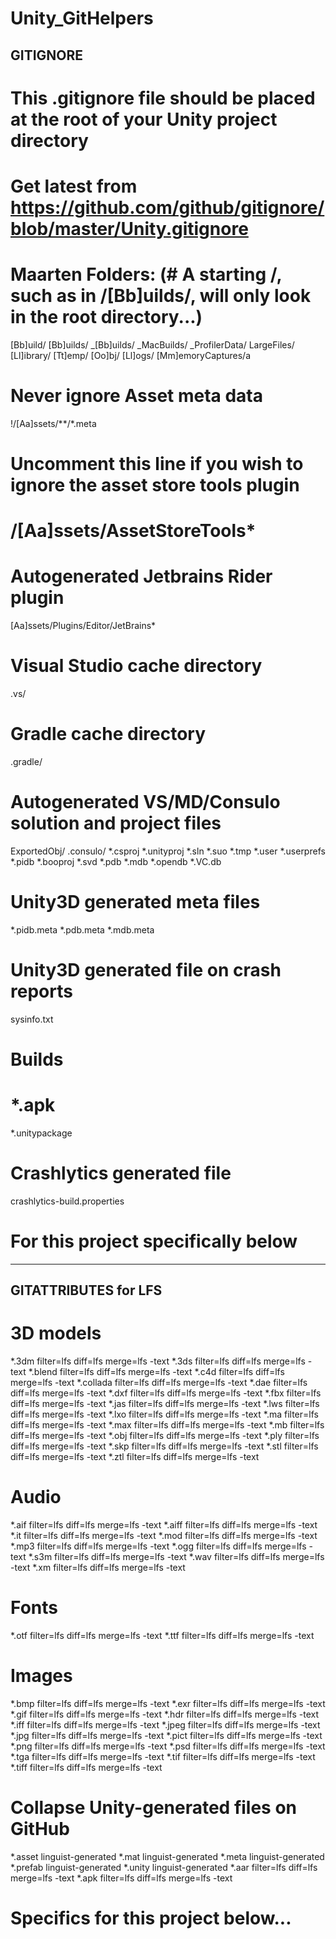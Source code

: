 # Unity_GitHelpers

## GITIGNORE

# This .gitignore file should be placed at the root of your Unity project directory
#
# Get latest from https://github.com/github/gitignore/blob/master/Unity.gitignore

# Maarten Folders: (# A starting /, such as in /[Bb]uilds/, will only look in the root directory...)
[Bb]uild/
[Bb]uilds/
_[Bb]uilds/
_MacBuilds/
_ProfilerData/
LargeFiles/
[Ll]ibrary/
[Tt]emp/
[Oo]bj/
[Ll]ogs/
[Mm]emoryCaptures/a

# Never ignore Asset meta data
!/[Aa]ssets/**/*.meta

# Uncomment this line if you wish to ignore the asset store tools plugin
# /[Aa]ssets/AssetStoreTools*

# Autogenerated Jetbrains Rider plugin
[Aa]ssets/Plugins/Editor/JetBrains*

# Visual Studio cache directory
.vs/

# Gradle cache directory
.gradle/

# Autogenerated VS/MD/Consulo solution and project files
ExportedObj/
.consulo/
*.csproj
*.unityproj
*.sln
*.suo
*.tmp
*.user
*.userprefs
*.pidb
*.booproj
*.svd
*.pdb
*.mdb
*.opendb
*.VC.db

# Unity3D generated meta files
*.pidb.meta
*.pdb.meta
*.mdb.meta

# Unity3D generated file on crash reports
sysinfo.txt

# Builds
# *.apk
*.unitypackage

# Crashlytics generated file
crashlytics-build.properties

# For this project specifically below 




------





## GITATTRIBUTES for LFS
# 3D models
*.3dm filter=lfs diff=lfs merge=lfs -text
*.3ds filter=lfs diff=lfs merge=lfs -text
*.blend filter=lfs diff=lfs merge=lfs -text
*.c4d filter=lfs diff=lfs merge=lfs -text
*.collada filter=lfs diff=lfs merge=lfs -text
*.dae filter=lfs diff=lfs merge=lfs -text
*.dxf filter=lfs diff=lfs merge=lfs -text
*.fbx filter=lfs diff=lfs merge=lfs -text
*.jas filter=lfs diff=lfs merge=lfs -text
*.lws filter=lfs diff=lfs merge=lfs -text
*.lxo filter=lfs diff=lfs merge=lfs -text
*.ma filter=lfs diff=lfs merge=lfs -text
*.max filter=lfs diff=lfs merge=lfs -text
*.mb filter=lfs diff=lfs merge=lfs -text
*.obj filter=lfs diff=lfs merge=lfs -text
*.ply filter=lfs diff=lfs merge=lfs -text
*.skp filter=lfs diff=lfs merge=lfs -text
*.stl filter=lfs diff=lfs merge=lfs -text
*.ztl filter=lfs diff=lfs merge=lfs -text
# Audio
*.aif filter=lfs diff=lfs merge=lfs -text
*.aiff filter=lfs diff=lfs merge=lfs -text
*.it filter=lfs diff=lfs merge=lfs -text
*.mod filter=lfs diff=lfs merge=lfs -text
*.mp3 filter=lfs diff=lfs merge=lfs -text
*.ogg filter=lfs diff=lfs merge=lfs -text
*.s3m filter=lfs diff=lfs merge=lfs -text
*.wav filter=lfs diff=lfs merge=lfs -text
*.xm filter=lfs diff=lfs merge=lfs -text
# Fonts
*.otf filter=lfs diff=lfs merge=lfs -text
*.ttf filter=lfs diff=lfs merge=lfs -text
# Images
*.bmp filter=lfs diff=lfs merge=lfs -text
*.exr filter=lfs diff=lfs merge=lfs -text
*.gif filter=lfs diff=lfs merge=lfs -text
*.hdr filter=lfs diff=lfs merge=lfs -text
*.iff filter=lfs diff=lfs merge=lfs -text
*.jpeg filter=lfs diff=lfs merge=lfs -text
*.jpg filter=lfs diff=lfs merge=lfs -text
*.pict filter=lfs diff=lfs merge=lfs -text
*.png filter=lfs diff=lfs merge=lfs -text
*.psd filter=lfs diff=lfs merge=lfs -text
*.tga filter=lfs diff=lfs merge=lfs -text
*.tif filter=lfs diff=lfs merge=lfs -text
*.tiff filter=lfs diff=lfs merge=lfs -text
# Collapse Unity-generated files on GitHub
*.asset linguist-generated
*.mat linguist-generated
*.meta linguist-generated
*.prefab linguist-generated
*.unity linguist-generated
*.aar filter=lfs diff=lfs merge=lfs -text
*.apk filter=lfs diff=lfs merge=lfs -text
# Specifics for this project below...

